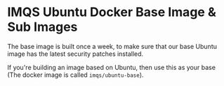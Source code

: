 IMQS Ubuntu Docker Base Image & Sub Images
===========================================

The base image is built once a week, to make sure that our base Ubuntu image has the latest security patches installed.

If you're building an image based on Ubuntu, then use this as your base (The docker image is called `imqs/ubuntu-base`).
